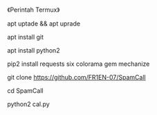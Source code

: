 《Perintah Termux》

apt uptade && apt uprade

apt install git

apt install python2

pip2 install requests six colorama gem mechanize

git clone https://github.com/FR1EN-07/SpamCall

cd SpamCall

python2 cal.py
